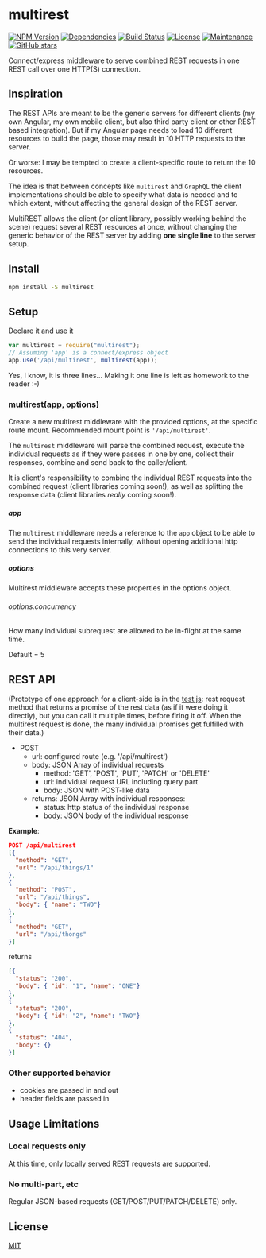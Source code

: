 # multirest

[![NPM Version](https://img.shields.io/npm/v/multirest.svg)](https://npmjs.org/package/multirest) [![Dependencies](https://david-dm.org/rnemec/multirest.svg)](https://github.com/rnemec/multirest) [![Build Status](https://travis-ci.org/rnemec/multirest.svg?branch=master)](https://travis-ci.org/rnemec/multirest) [![License](https://img.shields.io/npm/l/multirest.svg?maxAge=2592000)](https://github.com/rnemec/multirest) [![Maintenance](https://img.shields.io/maintenance/yes/2016.svg?maxAge=2592000)](https://github.com/rnemec/multirest) [![GitHub stars](https://img.shields.io/github/stars/rnemec/multirest.svg?style=social&label=Star&maxAge=2592000)](https://github.com/rnemec/multirest)


Connect/express middleware to serve combined REST requests in one REST call over one HTTP(S) connection.

## Inspiration

The REST APIs are meant to be the generic servers for different clients (my own Angular, my own mobile client, but also third party client or other REST based integration). But if my Angular page needs to load 10 different resources to build the page, those may result in 10 HTTP requests to the server.

Or worse: I may be tempted to create a client-specific route to return the 10 resources.

The idea is that between concepts like `multirest` and `GraphQL` the client implementations should be able to specify what data is needed and to which extent, without affecting the general design of the REST server.

MultiREST allows the client (or client library, possibly working behind the scene) request several REST resources at once, without changing the generic behavior of the REST server by adding **one single line** to the server setup.

## Install

```bash
npm install -S multirest
```

## Setup

Declare it and use it
```javascript
var multirest = require("multirest");
// Assuming 'app' is a connect/express object
app.use('/api/multirest', multirest(app));
```
Yes, I know, it is three lines... Making it one line is left as homework to the reader :-)

### multirest(app, options)

Create a new multirest middleware with the provided options, at the specific route mount.
Recommended mount point is `'/api/multirest'`.

The `multirest` middleware will parse the combined request, execute the individual requests as if they were passes in one by one, collect their responses, combine and send back to the caller/client.

It is client's responsibility to combine the individual REST requests into the combined request (client libraries coming soon!), as well as splitting the response data (client libraries *really* coming soon!).

##### app
The `multirest` middleware needs a reference to the `app` object to be able to send the individual requests internally, without opening additional http connections to this very server.

##### options

Multirest middleware accepts these properties in the options object.

###### options.concurrency

How many individual subrequest are allowed to be in-flight at the same time.

Default = 5

## REST API

(Prototype of one approach for a client-side is in the [test.js](test/test.js): rest request method that returns a promise of the rest data (as if it were doing it directly), but you can call it multiple times, before firing it off. When the multirest request is done, the many individual promises get fulfilled with their data.)

* POST
  * url: configured route (e.g. '/api/multirest')
  * body: JSON Array of individual requests
    * method: 'GET', 'POST', 'PUT', 'PATCH' or 'DELETE'
    * url: individual request URL including query part
    * body: JSON with POST-like data
  * returns: JSON Array with individual responses:
    * status: http status of the individual response
    * body: JSON body of the individual response

**Example**:

```json
POST /api/multirest
[{
  "method": "GET",
  "url": "/api/things/1"
},
{
  "method": "POST",
  "url": "/api/things",
  "body": { "name": "TWO"}
},
{
  "method": "GET",
  "url": "/api/thongs"
}]
```
returns
```json
[{
  "status": "200",
  "body": { "id": "1", "name": "ONE"}
},
{
  "status": "200",
  "body": { "id": "2", "name": "TWO"}
},
{
  "status": "404",
  "body": {}
}]
```
### Other supported behavior
* cookies are passed in and out
* header fields are passed in

## Usage Limitations

### Local requests only

At this time, only locally served REST requests are supported.

### No multi-part, etc

Regular JSON-based requests (GET/POST/PUT/PATCH/DELETE) only.

## License

[MIT](LICENSE)
